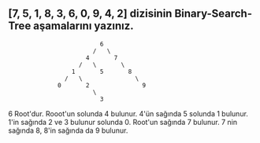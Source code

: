 ## [7, 5, 1, 8, 3, 6, 0, 9, 4, 2] dizisinin Binary-Search-Tree aşamalarını yazınız.

                              6
                            /   \
                          4       7
                        /   \       \ 
                      1       5       8
                    /   \               \
                  0       2               9
                            \
                              3
  6 Root'dur. Rooot'un solunda 4 bulunur. 4'ün sağında 5 solunda 1 bulunur. 1'in sağında 2 ve 3 bulunur solunda 0.
  Root'un sağında 7 bulunur. 7 nin sağında 8, 8'in sağında da 9 bulunur.

